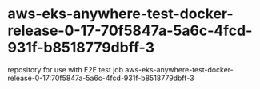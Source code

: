 # aws-eks-anywhere-test-docker-release-0-17-70f5847a-5a6c-4fcd-931f-b8518779dbff-3
repository for use with E2E test job aws-eks-anywhere-test-docker-release-0-17:70f5847a-5a6c-4fcd-931f-b8518779dbff-3
